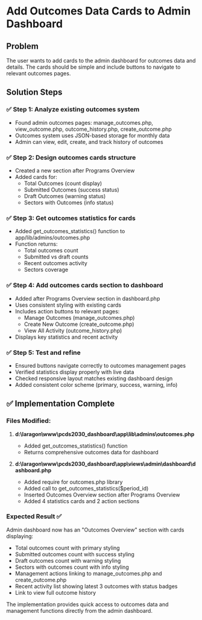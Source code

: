 # Add Outcomes Data Cards to Admin Dashboard

## Problem
The user wants to add cards to the admin dashboard for outcomes data and details. The cards should be simple and include buttons to navigate to relevant outcomes pages.

## Solution Steps

### ✅ Step 1: Analyze existing outcomes system
- Found admin outcomes pages: manage_outcomes.php, view_outcome.php, outcome_history.php, create_outcome.php
- Outcomes system uses JSON-based storage for monthly data
- Admin can view, edit, create, and track history of outcomes

### ✅ Step 2: Design outcomes cards structure
- Created a new section after Programs Overview
- Added cards for:
  - Total Outcomes (count display)
  - Submitted Outcomes (success status)
  - Draft Outcomes (warning status) 
  - Sectors with Outcomes (info status)

### ✅ Step 3: Get outcomes statistics for cards
- Added get_outcomes_statistics() function to app/lib/admins/outcomes.php
- Function returns:
  - Total outcomes count
  - Submitted vs draft counts
  - Recent outcomes activity
  - Sectors coverage

### ✅ Step 4: Add outcomes cards section to dashboard
- Added after Programs Overview section in dashboard.php
- Uses consistent styling with existing cards
- Includes action buttons to relevant pages:
  - Manage Outcomes (manage_outcomes.php)
  - Create New Outcome (create_outcome.php)
  - View All Activity (outcome_history.php)
- Displays key statistics and recent activity

### ✅ Step 5: Test and refine
- Ensured buttons navigate correctly to outcomes management pages
- Verified statistics display properly with live data
- Checked responsive layout matches existing dashboard design
- Added consistent color scheme (primary, success, warning, info)

## ✅ Implementation Complete

### Files Modified:
1. **d:\laragon\www\pcds2030_dashboard\app\lib\admins\outcomes.php**
   - Added get_outcomes_statistics() function
   - Returns comprehensive outcomes data for dashboard

2. **d:\laragon\www\pcds2030_dashboard\app\views\admin\dashboard\dashboard.php**
   - Added require for outcomes.php library
   - Added call to get_outcomes_statistics($period_id)
   - Inserted Outcomes Overview section after Programs Overview
   - Added 4 statistics cards and 2 action sections

### Expected Result ✅
Admin dashboard now has an "Outcomes Overview" section with cards displaying:
- Total outcomes count with primary styling
- Submitted outcomes count with success styling  
- Draft outcomes count with warning styling
- Sectors with outcomes count with info styling
- Management actions linking to manage_outcomes.php and create_outcome.php
- Recent activity list showing latest 3 outcomes with status badges
- Link to view full outcome history

The implementation provides quick access to outcomes data and management functions directly from the admin dashboard.
